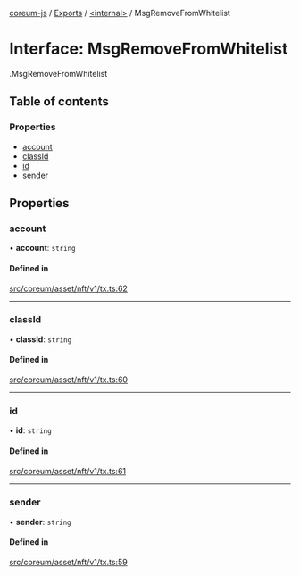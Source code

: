 [coreum-js](../README.md) / [Exports](../modules.md) / [<internal\>](../modules/internal_.md) / MsgRemoveFromWhitelist

# Interface: MsgRemoveFromWhitelist

[<internal>](../modules/internal_.md).MsgRemoveFromWhitelist

## Table of contents

### Properties

- [account](internal_.MsgRemoveFromWhitelist-1.md#account)
- [classId](internal_.MsgRemoveFromWhitelist-1.md#classid)
- [id](internal_.MsgRemoveFromWhitelist-1.md#id)
- [sender](internal_.MsgRemoveFromWhitelist-1.md#sender)

## Properties

### account

• **account**: `string`

#### Defined in

[src/coreum/asset/nft/v1/tx.ts:62](https://github.com/PyramydLabs/coreum-js/blob/1b17c7f/src/coreum/asset/nft/v1/tx.ts#L62)

___

### classId

• **classId**: `string`

#### Defined in

[src/coreum/asset/nft/v1/tx.ts:60](https://github.com/PyramydLabs/coreum-js/blob/1b17c7f/src/coreum/asset/nft/v1/tx.ts#L60)

___

### id

• **id**: `string`

#### Defined in

[src/coreum/asset/nft/v1/tx.ts:61](https://github.com/PyramydLabs/coreum-js/blob/1b17c7f/src/coreum/asset/nft/v1/tx.ts#L61)

___

### sender

• **sender**: `string`

#### Defined in

[src/coreum/asset/nft/v1/tx.ts:59](https://github.com/PyramydLabs/coreum-js/blob/1b17c7f/src/coreum/asset/nft/v1/tx.ts#L59)
